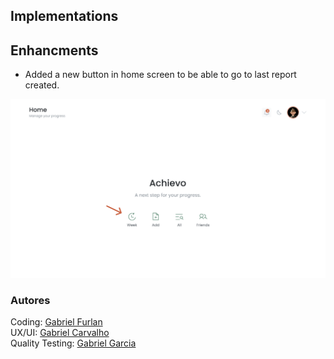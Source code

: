 ## Implementations


## Enhancments
- Added a new button in home screen to be able to go to last report created.

![alt text](image-14.png)

### Autores

Coding: [Gabriel Furlan](https://github.com/gabrielfurlan-dev)<br/>
UX/UI: [Gabriel Carvalho](https://github.com/oGabrielCarvalho)<br/>
Quality Testing: [Gabriel Garcia](https://github.com/GabrielGarcia190)
